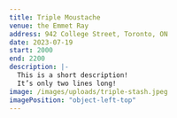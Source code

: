 ```yaml
---
title: Triple Moustache
venue: the Emmet Ray
address: 942 College Street, Toronto, ON
date: 2023-07-19
start: 2000
end: 2200
description: |-
  This is a short description!
  It’s only two lines long!
image: /images/uploads/triple-stash.jpeg
imagePosition: "object-left-top"
---
```

